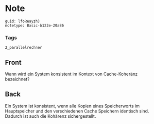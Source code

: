 # Note
```
guid: lfoReayzh)
notetype: Basic-b122e-20a86
```

### Tags
```
2_parallelrechner
```

## Front
Wann wird ein System konsistent im Kontext von Cache-Koheränz bezeichnet?

## Back
Ein System ist konsistent, wenn alle Kopien eines Speicherworts im Hauptspeicher und den verschiedenen Cache Speichern identisch sind. Dadurch ist auch die Kohärenz sichergestellt.
